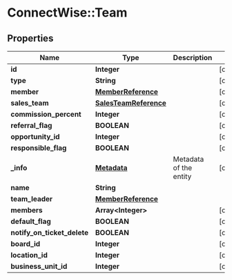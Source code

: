 # ConnectWise::Team

## Properties
Name | Type | Description | Notes
------------ | ------------- | ------------- | -------------
**id** | **Integer** |  | [optional] 
**type** | **String** |  | [optional] 
**member** | [**MemberReference**](MemberReference.md) |  | [optional] 
**sales_team** | [**SalesTeamReference**](SalesTeamReference.md) |  | [optional] 
**commission_percent** | **Integer** |  | [optional] 
**referral_flag** | **BOOLEAN** |  | [optional] 
**opportunity_id** | **Integer** |  | [optional] 
**responsible_flag** | **BOOLEAN** |  | [optional] 
**_info** | [**Metadata**](Metadata.md) | Metadata of the entity | [optional] 
**name** | **String** |  | 
**team_leader** | [**MemberReference**](MemberReference.md) |  | 
**members** | **Array&lt;Integer&gt;** |  | [optional] 
**default_flag** | **BOOLEAN** |  | [optional] 
**notify_on_ticket_delete** | **BOOLEAN** |  | [optional] 
**board_id** | **Integer** |  | [optional] 
**location_id** | **Integer** |  | [optional] 
**business_unit_id** | **Integer** |  | [optional] 


